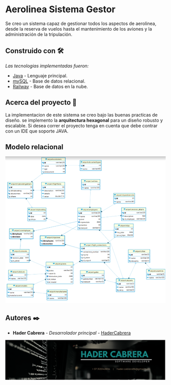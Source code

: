 # Aerolinea Sistema Gestor
Se creo un sistema capaz de gestionar todos los aspectos de aerolinea, desde la reserva de vuelos hasta el mantenimiento de los aviones y la administración de la tripulación.

## Construido con 🛠️

_Las tecnologias implementadas fueron:_

* [Java](https://www.java.com/es/) - Lenguaje principal.
* [mySQL](https://www.mysql.com/) - Base de datos relacional.
* [Railway](https://railway.app/) - Base de datos en la nube.

## Acerca del proyecto 📌
La implementacion de este sistema se creo bajo las buenas practicas de diseño. se implemento la **arquitectura hexagonal** para un diseño robusto y escalable. Si desea correr el proyecto tenga en cuenta que debe contrar con un IDE que soporte JAVA.

## Modelo relacional

![](./img/relacional00.png)


## Autores ✒️

* **Hader Cabrera** - *Desarrolador principal* - [HaderCabrera](https://github.com/HaderCabrera)

![HaderCabreraDev](/img/bannerHader.png)




